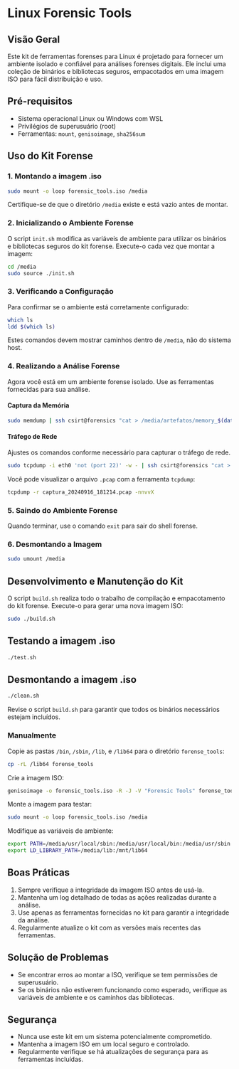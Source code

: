 # Linux Forensic Tools

## Visão Geral

Este kit de ferramentas forenses para Linux é projetado para fornecer um ambiente isolado e confiável para análises forenses digitais. Ele inclui uma coleção de binários e bibliotecas seguros, empacotados em uma imagem ISO para fácil distribuição e uso.

## Pré-requisitos

- Sistema operacional Linux ou Windows com WSL
- Privilégios de superusuário (root)
- Ferramentas: `mount`, `genisoimage`, `sha256sum`

## Uso do Kit Forense

### 1. Montando a imagem .iso

```bash
sudo mount -o loop forensic_tools.iso /media
```

Certifique-se de que o diretório `/media` existe e está vazio antes de montar.

### 2. Inicializando o Ambiente Forense

O script `init.sh` modifica as variáveis de ambiente para utilizar os binários e bibliotecas seguros do kit forense. Execute-o cada vez que montar a imagem:

```bash
cd /media
sudo source ./init.sh
```

### 3. Verificando a Configuração

Para confirmar se o ambiente está corretamente configurado:

```bash
which ls
ldd $(which ls)
```

Estes comandos devem mostrar caminhos dentro de `/media`, não do sistema host.

### 4. Realizando a Análise Forense

Agora você está em um ambiente forense isolado. Use as ferramentas fornecidas para sua análise.

#### Captura da Memória

```bash
sudo memdump | ssh csirt@forensics "cat > /media/artefatos/memory_$(date +%Y%m%d_%H%M%S).dump"
```

#### Tráfego de Rede

Ajustes os comandos conforme necessário para capturar o tráfego de rede.

```bash
sudo tcpdump -i eth0 'not (port 22)' -w - | ssh csirt@forensics "cat > /media/artefatos/captura_$(date +%Y%m%d_%H%M%S).pcap"
```

Você pode visualizar o arquivo `.pcap` com a ferramenta `tcpdump`:

```bash
tcpdump -r captura_20240916_181214.pcap -nnvvX
```

### 5. Saindo do Ambiente Forense

Quando terminar, use o comando `exit` para sair do shell forense.

### 6. Desmontando a Imagem

```bash
sudo umount /media
```

## Desenvolvimento e Manutenção do Kit

O script `build.sh` realiza todo o trabalho de compilação e empacotamento do kit forense. Execute-o para gerar uma nova imagem ISO:

```bash
sudo ./build.sh
```

## Testando a imagem .iso

```bash
./test.sh
```

## Desmontando a imagem .iso

```bash
./clean.sh
```

Revise o script `build.sh` para garantir que todos os binários necessários estejam incluídos.

### Manualmente

Copie as pastas `/bin`, `/sbin`, `/lib`, e `/lib64` para o diretório `forense_tools`:

```bash
cp -rL /lib64 forense_tools
```

Crie a imagem ISO:

```bash
genisoimage -o forensic_tools.iso -R -J -V "Forensic Tools" forense_tools
```

Monte a imagem para testar:

```bash
sudo mount -o loop forensic_tools.iso /media
```

Modifique as variáveis de ambiente:

```bash
export PATH=/media/usr/local/sbin:/media/usr/local/bin:/media/usr/sbin:/media/usr/bin:/media/sbin:/media/bin
export LD_LIBRARY_PATH=/media/lib:/mnt/lib64
```

## Boas Práticas

1. Sempre verifique a integridade da imagem ISO antes de usá-la.
2. Mantenha um log detalhado de todas as ações realizadas durante a análise.
3. Use apenas as ferramentas fornecidas no kit para garantir a integridade da análise.
4. Regularmente atualize o kit com as versões mais recentes das ferramentas.

## Solução de Problemas

- Se encontrar erros ao montar a ISO, verifique se tem permissões de superusuário.
- Se os binários não estiverem funcionando como esperado, verifique as variáveis de ambiente e os caminhos das bibliotecas.

## Segurança

- Nunca use este kit em um sistema potencialmente comprometido.
- Mantenha a imagem ISO em um local seguro e controlado.
- Regularmente verifique se há atualizações de segurança para as ferramentas incluídas.
